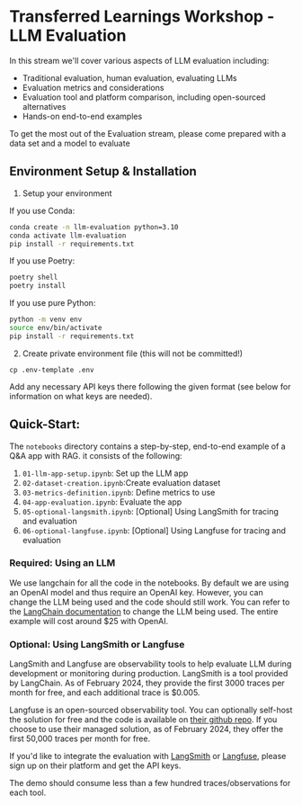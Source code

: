 # Transferred Learnings Workshop - LLM Evaluation

In this stream we'll cover various aspects of LLM evaluation including:

* Traditional evaluation, human evaluation, evaluating LLMs
* Evaluation metrics and considerations
* Evaluation tool and platform comparison, including open-sourced alternatives
* Hands-on end-to-end examples

To get the most out of the Evaluation stream, please come prepared with a data set and a model to evaluate

## Environment Setup & Installation

1. Setup your environment

If you use Conda:

```bash
conda create -n llm-evaluation python=3.10
conda activate llm-evaluation
pip install -r requirements.txt
```

If you use Poetry:

```bash
poetry shell
poetry install
```

If you use pure Python:

```bash
python -m venv env
source env/bin/activate
pip install -r requirements.txt
```

2. Create private environment file (this will not be committed!)
```
cp .env-template .env
```

Add any necessary API keys there following the given format (see below for information on what keys are needed).

## Quick-Start:

The `notebooks` directory contains a step-by-step, end-to-end example of a Q&A app with RAG. it consists of the following:

1. `01-llm-app-setup.ipynb`: Set up the LLM app
2. `02-dataset-creation.ipynb`:Create evaluation dataset
3. `03-metrics-definition.ipynb`: Define metrics to use
4. `04-app-evaluation.ipynb`: Evaluate the app
5. `05-optional-langsmith.ipynb`: [Optional] Using LangSmith for tracing and evaluation
6. `06-optional-langfuse.ipynb`: [Optional] Using Langfuse for tracing and evaluation

### Required: Using an LLM
We use langchain for all the code in the notebooks. By default we are using an OpenAI model and thus require an OpenAI key. However, you can change the LLM being used and the code should still work. You can refer to the [LangChain documentation](https://python.langchain.com/docs/integrations/llms/) to change the LLM being used. The entire example will cost around $25 with OpenAI.

### Optional: Using LangSmith or Langfuse
LangSmith and Langfuse are observability tools to help evaluate LLM during development or monitoring during production. LangSmith is a tool provided by LangChain. As of February 2024, they provide the first 3000 traces per month for free, and each additional trace is $0.005.

Langfuse is an open-sourced observability tool. You can optionally self-host the solution for free and the code is available on [their github repo](https://github.com/langfuse/langfuse). If you choose to use their managed solution, as of February 2024, they offer the first 50,000 traces per month for free.

If you'd like to integrate the evaluation with [LangSmith](https://smith.langchain.com/) or [Langfuse](https://langfuse.com/), please sign up on their platform and get the API keys.

The demo should consume less than a few hundred traces/observations for each tool. 